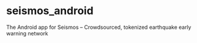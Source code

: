 # seismos_android
The Android app for Seismos – Crowdsourced, tokenized earthquake early warning network
